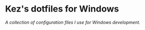 # Kez's dotfiles for Windows

*A collection of configuration files I use for Windows development.*

